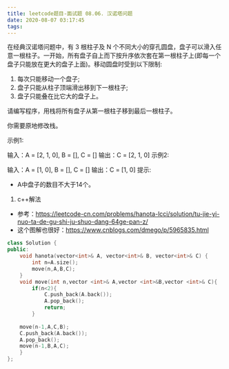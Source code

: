 ```yaml
---
title: leetcode题目-面试题 08.06. 汉诺塔问题
date: 2020-08-07 03:17:45
tags:
---
```

在经典汉诺塔问题中，有 3 根柱子及 N 个不同大小的穿孔圆盘，盘子可以滑入任意一根柱子。一开始，所有盘子自上而下按升序依次套在第一根柱子上(即每一个盘子只能放在更大的盘子上面)。移动圆盘时受到以下限制:
1. 每次只能移动一个盘子;
2. 盘子只能从柱子顶端滑出移到下一根柱子;
3. 盘子只能叠在比它大的盘子上。

请编写程序，用栈将所有盘子从第一根柱子移到最后一根柱子。

你需要原地修改栈。

示例1:

 输入：A = [2, 1, 0], B = [], C = []
 输出：C = [2, 1, 0]
示例2:

 输入：A = [1, 0], B = [], C = []
 输出：C = [1, 0]
提示:

* A中盘子的数目不大于14个。 

1. c++解法
* 参考：https://leetcode-cn.com/problems/hanota-lcci/solution/tu-jie-yi-nuo-ta-de-gu-shi-ju-shuo-dang-64ge-pan-z/
* 这个图解也很好：https://www.cnblogs.com/dmego/p/5965835.html
``` c++
class Solution {
public:
    void hanota(vector<int>& A, vector<int>& B, vector<int>& C) {
        int n=A.size();
        move(n,A,B,C);
    }
    void move(int n,vector <int>& A,vector <int>&B,vector <int>& C){
        if(n<2){
            C.push_back(A.back());
            A.pop_back();
            return;
        }
     
    move(n-1,A,C,B);
    C.push_back(A.back());
    A.pop_back();
    move(n-1,B,A,C);
    }
};

```
